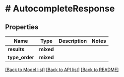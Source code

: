 # # AutocompleteResponse

## Properties

Name | Type | Description | Notes
------------ | ------------- | ------------- | -------------
**results** | **mixed** |  |
**type_order** | **mixed** |  |

[[Back to Model list]](../../README.md#models) [[Back to API list]](../../README.md#endpoints) [[Back to README]](../../README.md)
